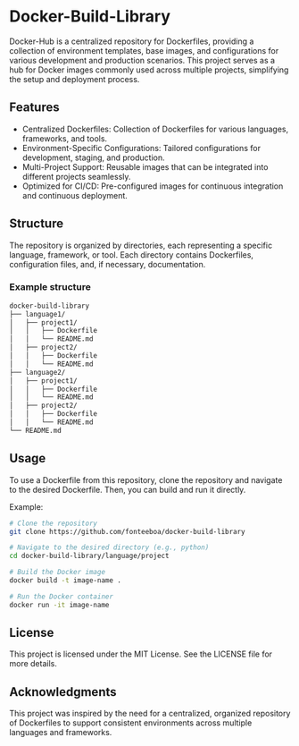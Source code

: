 # Docker-Build-Library

Docker-Hub is a centralized repository for Dockerfiles, providing a collection of environment templates, base images, and configurations for various development and production scenarios. This project serves as a hub for Docker images commonly used across multiple projects, simplifying the setup and deployment process.

## Features

- Centralized Dockerfiles: Collection of Dockerfiles for various languages, frameworks, and tools.
- Environment-Specific Configurations: Tailored configurations for development, staging, and production.
- Multi-Project Support: Reusable images that can be integrated into different projects seamlessly.
- Optimized for CI/CD: Pre-configured images for continuous integration and continuous deployment.

## Structure

The repository is organized by directories, each representing a specific language, framework, or tool. Each directory contains Dockerfiles, configuration files, and, if necessary, documentation.

### Example structure

```bash
docker-build-library
├── language1/
│   ├── project1/
│   │   ├── Dockerfile
│   │   └── README.md
│   ├── project2/
│   │   ├── Dockerfile
│   │   └── README.md
├── language2/
│   ├── project1/
│   │   ├── Dockerfile
│   │   └── README.md
│   ├── project2/
│   │   ├── Dockerfile
│   │   └── README.md
└── README.md
```

## Usage

To use a Dockerfile from this repository, clone the repository and navigate to the desired Dockerfile. Then, you can build and run it directly.

Example:

```bash
# Clone the repository
git clone https://github.com/fonteeboa/docker-build-library

# Navigate to the desired directory (e.g., python)
cd docker-build-library/language/project

# Build the Docker image
docker build -t image-name .

# Run the Docker container
docker run -it image-name
```

## License

This project is licensed under the MIT License. See the LICENSE file for more details.

## Acknowledgments

This project was inspired by the need for a centralized, organized repository of Dockerfiles to support consistent environments across multiple languages and frameworks.
